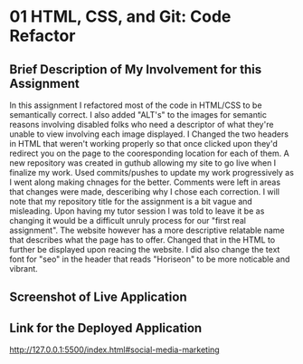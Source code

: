 # 01 HTML, CSS, and Git: Code Refactor

## Brief Description of My Involvement for this Assignment

In this assignment I refactored most of the code in HTML/CSS to be semantically correct. I also added "ALT's" to the images for semantic reasons involving disabled folks who need a descriptor of what they're unable to view involving each image displayed. I Changed the two headers in HTML that weren't working properly so that once clicked upon they'd redirect you on the page to the cooresponding location for each  of them. A new repository was created in guthub allowing my site to go live when I finalize my work. Used commits/pushes to update my work progressively as I went along making chnages for the better. Comments were left in areas that changes were made, desceribing why I chose each correction. I will note that my repository title for the assignment is a bit vague and misleading. Upon having my tutor session I was told to leave it be as changing it would be a difficult unruly process for our "first real assignment". The website however has a more descriptive relatable name that describes what the page has to offer. Changed that in the HTML to further be displayed upon reacing the website. I did also change the text font for "seo" in the header that reads "Horiseon" to be more noticable and vibrant.

## Screenshot of Live Application 


## Link for the Deployed Application 
http://127.0.0.1:5500/index.html#social-media-marketing

